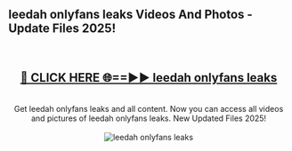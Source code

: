 <h2>leedah onlyfans leaks Videos And Photos - Update Files 2025!</h2>
<br>
<div align="center">
<h2><a href="https://linkcuts.com/hfmhzwbr" rel="nofollow">🔴 CLICK HERE 🌐==►► leedah onlyfans leaks</a></h2>
<br>
Get leedah onlyfans leaks and all content. Now you can access all videos and pictures of leedah onlyfans leaks. New Updated Files 2025!
<br>
<br>
<a href="https://linkcuts.com/hfmhzwbr" rel="nofollow" data-target="animated-image.originalLink"><img src="https://i.ibb.co.com/WyWwxjT/player-gif2.gif" alt="leedah onlyfans leaks" style="max-width: 100%; display: inline-block;" data-target="animated-image.originalImage"></a>
</div>
<br>